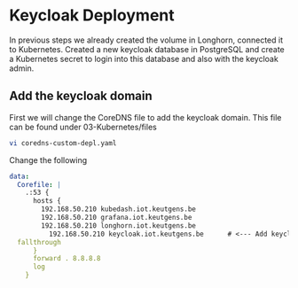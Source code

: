 # Keycloak Deployment
In previous steps we already created the volume in Longhorn, connected it to Kubernetes.
Created a new keycloak database in PostgreSQL and create a Kubernetes secret to login into this database and also with the keycloak admin.

## Add the keycloak domain
First we will change the CoreDNS file to add the keycloak domain. This file can be found under 03-Kubernetes/files
```bash
vi coredns-custom-depl.yaml
```
Change the following
```yaml
data:
  Corefile: |
    .:53 {
      hosts {
        192.168.50.210 kubedash.iot.keutgens.be
        192.168.50.210 grafana.iot.keutgens.be
        192.168.50.210 longhorn.iot.keutgens.be
	      192.168.50.210 keycloak.iot.keutgens.be	   # <--- Add keycloak domain
  fallthrough
      }
      forward . 8.8.8.8
      log
    }
```


